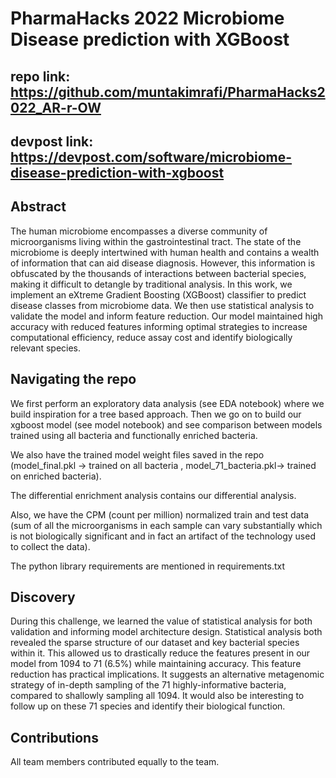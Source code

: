 # PharmaHacks 2022 Microbiome Disease prediction with XGBoost

## __repo link__: https://github.com/muntakimrafi/PharmaHacks2022_AR-r-OW

## __devpost link__: https://devpost.com/software/microbiome-disease-prediction-with-xgboost

## Abstract

The human microbiome encompasses a diverse community of microorganisms living within the gastrointestinal tract. The state of the microbiome is deeply intertwined with human health and contains a wealth of information that can aid disease diagnosis. However, this information is obfuscated by the thousands of interactions between bacterial species, making it difficult to detangle by traditional analysis. In this work, we implement an eXtreme Gradient Boosting (XGBoost) classifier to predict disease classes from microbiome data. We then use statistical analysis to validate the model and inform feature reduction. Our model maintained high accuracy with reduced features informing optimal strategies to increase computational efficiency, reduce assay cost and identify biologically relevant species.

## Navigating the repo

We first perform an exploratory data analysis (see EDA notebook) where we build inspiration for a tree based approach. Then we go on to build our xgboost model (see model notebook) and see comparison between models trained using all bacteria and functionally enriched bacteria.

We also have the trained model weight files saved in the repo (model_final.pkl -> trained on all bacteria ,  model_71_bacteria.pkl-> trained on enriched bacteria). 

The differential enrichment analysis contains our differential analysis.

Also, we have the CPM (count per million) normalized train and test data (sum of all the microorganisms in each sample can vary substantially which is not biologically significant and in fact an artifact of the technology used to collect the data).

The python library requirements are mentioned in requirements.txt

## Discovery 

During this challenge, we learned the value of statistical analysis for both validation and informing model architecture design. Statistical analysis both revealed the sparse structure of our dataset and key bacterial species within it. This allowed us to drastically reduce the features present in our model from 1094 to 71 (6.5%) while maintaining accuracy. This feature reduction has practical implications. It suggests an alternative metagenomic strategy of in-depth sampling of the 71 highly-informative bacteria, compared to shallowly sampling all 1094. It would also be interesting to follow up on these 71 species and identify their biological function.

## Contributions

All team members contributed equally to the team.

